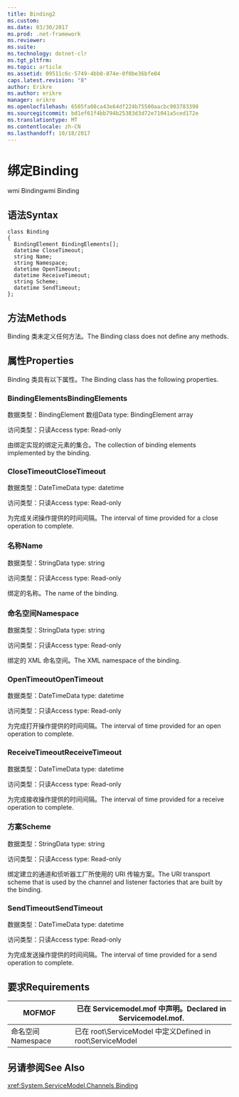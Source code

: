 ```yaml
---
title: Binding2
ms.custom: 
ms.date: 03/30/2017
ms.prod: .net-framework
ms.reviewer: 
ms.suite: 
ms.technology: dotnet-clr
ms.tgt_pltfrm: 
ms.topic: article
ms.assetid: 09511c6c-5749-4bb0-874e-0f0be36bfe04
caps.latest.revision: "8"
author: Erikre
ms.author: erikre
manager: erikre
ms.openlocfilehash: 6505fa08ca43e64df224b75500aacbc903783398
ms.sourcegitcommit: bd1ef61f4bb794b25383d3d72e71041a5ced172e
ms.translationtype: MT
ms.contentlocale: zh-CN
ms.lasthandoff: 10/18/2017
---
```

# <a name="binding"></a><span data-ttu-id="de6c2-102">绑定</span><span class="sxs-lookup"><span data-stu-id="de6c2-102">Binding</span></span>
<span data-ttu-id="de6c2-103">wmi Binding</span><span class="sxs-lookup"><span data-stu-id="de6c2-103">wmi Binding</span></span>  
  
## <a name="syntax"></a><span data-ttu-id="de6c2-104">语法</span><span class="sxs-lookup"><span data-stu-id="de6c2-104">Syntax</span></span>  
  
```  
class Binding  
{  
  BindingElement BindingElements[];  
  datetime CloseTimeout;  
  string Name;  
  string Namespace;  
  datetime OpenTimeout;  
  datetime ReceiveTimeout;  
  string Scheme;  
  datetime SendTimeout;  
};  
```  
  
## <a name="methods"></a><span data-ttu-id="de6c2-105">方法</span><span class="sxs-lookup"><span data-stu-id="de6c2-105">Methods</span></span>  
 <span data-ttu-id="de6c2-106">Binding 类未定义任何方法。</span><span class="sxs-lookup"><span data-stu-id="de6c2-106">The Binding class does not define any methods.</span></span>  
  
## <a name="properties"></a><span data-ttu-id="de6c2-107">属性</span><span class="sxs-lookup"><span data-stu-id="de6c2-107">Properties</span></span>  
 <span data-ttu-id="de6c2-108">Binding 类具有以下属性。</span><span class="sxs-lookup"><span data-stu-id="de6c2-108">The Binding class has the following properties.</span></span>  
  
### <a name="bindingelements"></a><span data-ttu-id="de6c2-109">BindingElements</span><span class="sxs-lookup"><span data-stu-id="de6c2-109">BindingElements</span></span>  
 <span data-ttu-id="de6c2-110">数据类型：BindingElement 数组</span><span class="sxs-lookup"><span data-stu-id="de6c2-110">Data type: BindingElement array</span></span>  
  
 <span data-ttu-id="de6c2-111">访问类型：只读</span><span class="sxs-lookup"><span data-stu-id="de6c2-111">Access type: Read-only</span></span>  
  
 <span data-ttu-id="de6c2-112">由绑定实现的绑定元素的集合。</span><span class="sxs-lookup"><span data-stu-id="de6c2-112">The collection of binding elements implemented by the binding.</span></span>  
  
### <a name="closetimeout"></a><span data-ttu-id="de6c2-113">CloseTimeout</span><span class="sxs-lookup"><span data-stu-id="de6c2-113">CloseTimeout</span></span>  
 <span data-ttu-id="de6c2-114">数据类型：DateTime</span><span class="sxs-lookup"><span data-stu-id="de6c2-114">Data type: datetime</span></span>  
  
 <span data-ttu-id="de6c2-115">访问类型：只读</span><span class="sxs-lookup"><span data-stu-id="de6c2-115">Access type: Read-only</span></span>  
  
 <span data-ttu-id="de6c2-116">为完成关闭操作提供的时间间隔。</span><span class="sxs-lookup"><span data-stu-id="de6c2-116">The interval of time provided for a close operation to complete.</span></span>  
  
### <a name="name"></a><span data-ttu-id="de6c2-117">名称</span><span class="sxs-lookup"><span data-stu-id="de6c2-117">Name</span></span>  
 <span data-ttu-id="de6c2-118">数据类型：String</span><span class="sxs-lookup"><span data-stu-id="de6c2-118">Data type: string</span></span>  
  
 <span data-ttu-id="de6c2-119">访问类型：只读</span><span class="sxs-lookup"><span data-stu-id="de6c2-119">Access type: Read-only</span></span>  
  
 <span data-ttu-id="de6c2-120">绑定的名称。</span><span class="sxs-lookup"><span data-stu-id="de6c2-120">The name of the binding.</span></span>  
  
### <a name="namespace"></a><span data-ttu-id="de6c2-121">命名空间</span><span class="sxs-lookup"><span data-stu-id="de6c2-121">Namespace</span></span>  
 <span data-ttu-id="de6c2-122">数据类型：String</span><span class="sxs-lookup"><span data-stu-id="de6c2-122">Data type: string</span></span>  
  
 <span data-ttu-id="de6c2-123">访问类型：只读</span><span class="sxs-lookup"><span data-stu-id="de6c2-123">Access type: Read-only</span></span>  
  
 <span data-ttu-id="de6c2-124">绑定的 XML 命名空间。</span><span class="sxs-lookup"><span data-stu-id="de6c2-124">The XML namespace of the binding.</span></span>  
  
### <a name="opentimeout"></a><span data-ttu-id="de6c2-125">OpenTimeout</span><span class="sxs-lookup"><span data-stu-id="de6c2-125">OpenTimeout</span></span>  
 <span data-ttu-id="de6c2-126">数据类型：DateTime</span><span class="sxs-lookup"><span data-stu-id="de6c2-126">Data type: datetime</span></span>  
  
 <span data-ttu-id="de6c2-127">访问类型：只读</span><span class="sxs-lookup"><span data-stu-id="de6c2-127">Access type: Read-only</span></span>  
  
 <span data-ttu-id="de6c2-128">为完成打开操作提供的时间间隔。</span><span class="sxs-lookup"><span data-stu-id="de6c2-128">The interval of time provided for an open operation to complete.</span></span>  
  
### <a name="receivetimeout"></a><span data-ttu-id="de6c2-129">ReceiveTimeout</span><span class="sxs-lookup"><span data-stu-id="de6c2-129">ReceiveTimeout</span></span>  
 <span data-ttu-id="de6c2-130">数据类型：DateTime</span><span class="sxs-lookup"><span data-stu-id="de6c2-130">Data type: datetime</span></span>  
  
 <span data-ttu-id="de6c2-131">访问类型：只读</span><span class="sxs-lookup"><span data-stu-id="de6c2-131">Access type: Read-only</span></span>  
  
 <span data-ttu-id="de6c2-132">为完成接收操作提供的时间间隔。</span><span class="sxs-lookup"><span data-stu-id="de6c2-132">The interval of time provided for a receive operation to complete.</span></span>  
  
### <a name="scheme"></a><span data-ttu-id="de6c2-133">方案</span><span class="sxs-lookup"><span data-stu-id="de6c2-133">Scheme</span></span>  
 <span data-ttu-id="de6c2-134">数据类型：String</span><span class="sxs-lookup"><span data-stu-id="de6c2-134">Data type: string</span></span>  
  
 <span data-ttu-id="de6c2-135">访问类型：只读</span><span class="sxs-lookup"><span data-stu-id="de6c2-135">Access type: Read-only</span></span>  
  
 <span data-ttu-id="de6c2-136">绑定建立的通道和侦听器工厂所使用的 URI 传输方案。</span><span class="sxs-lookup"><span data-stu-id="de6c2-136">The URI transport scheme that is used by the channel and listener factories that are built by the binding.</span></span>  
  
### <a name="sendtimeout"></a><span data-ttu-id="de6c2-137">SendTimeout</span><span class="sxs-lookup"><span data-stu-id="de6c2-137">SendTimeout</span></span>  
 <span data-ttu-id="de6c2-138">数据类型：DateTime</span><span class="sxs-lookup"><span data-stu-id="de6c2-138">Data type: datetime</span></span>  
  
 <span data-ttu-id="de6c2-139">访问类型：只读</span><span class="sxs-lookup"><span data-stu-id="de6c2-139">Access type: Read-only</span></span>  
  
 <span data-ttu-id="de6c2-140">为完成发送操作提供的时间间隔。</span><span class="sxs-lookup"><span data-stu-id="de6c2-140">The interval of time provided for a send operation to complete.</span></span>  
  
## <a name="requirements"></a><span data-ttu-id="de6c2-141">要求</span><span class="sxs-lookup"><span data-stu-id="de6c2-141">Requirements</span></span>  
  
|<span data-ttu-id="de6c2-142">MOF</span><span class="sxs-lookup"><span data-stu-id="de6c2-142">MOF</span></span>|<span data-ttu-id="de6c2-143">已在 Servicemodel.mof 中声明。</span><span class="sxs-lookup"><span data-stu-id="de6c2-143">Declared in Servicemodel.mof.</span></span>|  
|---------|-----------------------------------|  
|<span data-ttu-id="de6c2-144">命名空间</span><span class="sxs-lookup"><span data-stu-id="de6c2-144">Namespace</span></span>|<span data-ttu-id="de6c2-145">已在 root\ServiceModel 中定义</span><span class="sxs-lookup"><span data-stu-id="de6c2-145">Defined in root\ServiceModel</span></span>|  
  
## <a name="see-also"></a><span data-ttu-id="de6c2-146">另请参阅</span><span class="sxs-lookup"><span data-stu-id="de6c2-146">See Also</span></span>  
 <xref:System.ServiceModel.Channels.Binding>
